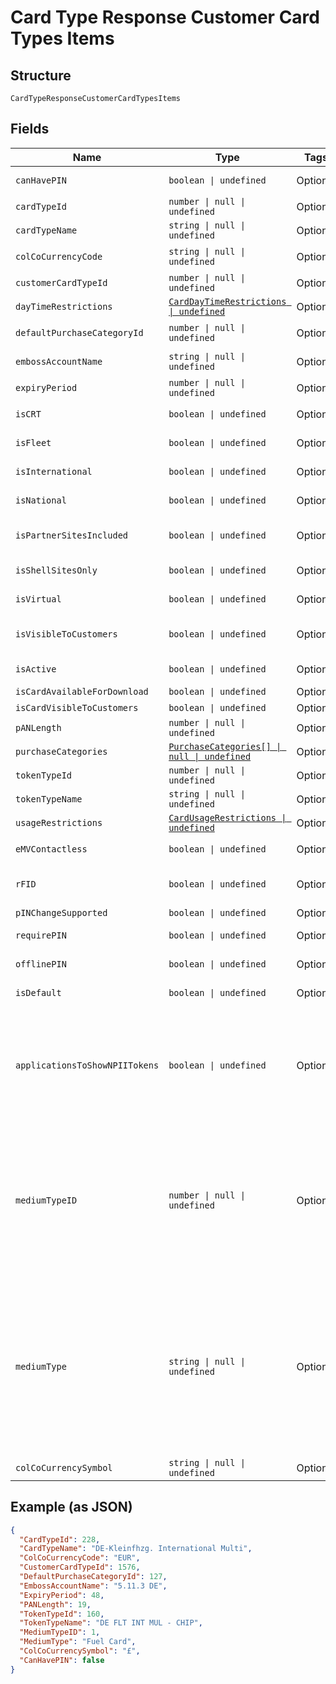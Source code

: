 
# Card Type Response Customer Card Types Items

## Structure

`CardTypeResponseCustomerCardTypesItems`

## Fields

| Name | Type | Tags | Description |
|  --- | --- | --- | --- |
| `canHavePIN` | `boolean \| undefined` | Optional | True/False – Whether the cards of this card type can have PIN. |
| `cardTypeId` | `number \| null \| undefined` | Optional | Card Type Id |
| `cardTypeName` | `string \| null \| undefined` | Optional | Card Type Name. |
| `colCoCurrencyCode` | `string \| null \| undefined` | Optional | ISO currency code of the country. |
| `customerCardTypeId` | `number \| null \| undefined` | Optional | Customer Card Type Id |
| `dayTimeRestrictions` | [`CardDayTimeRestrictions \| undefined`](../../doc/models/card-day-time-restrictions.md) | Optional | - |
| `defaultPurchaseCategoryId` | `number \| null \| undefined` | Optional | Default Purchase category of the card type. |
| `embossAccountName` | `string \| null \| undefined` | Optional | Default Name to be embossed on the card |
| `expiryPeriod` | `number \| null \| undefined` | Optional | Default Expiry period. |
| `isCRT` | `boolean \| undefined` | Optional | True/False – Wether it is a CRT Card type or not. |
| `isFleet` | `boolean \| undefined` | Optional | True/False – Whether it is it a Fleet Card typeor not. |
| `isInternational` | `boolean \| undefined` | Optional | True/False – Whether it is an International Card type or not. |
| `isNational` | `boolean \| undefined` | Optional | True/False – Whether it is a National Card type or not. |
| `isPartnerSitesIncluded` | `boolean \| undefined` | Optional | True/False – Whether this card type is allowed in partner Stations. |
| `isShellSitesOnly` | `boolean \| undefined` | Optional | True/False – Whether it is only allowed in Shell Stations or not. |
| `isVirtual` | `boolean \| undefined` | Optional | True/False - Whether it is a Virtual Card type or not. |
| `isVisibleToCustomers` | `boolean \| undefined` | Optional | True/False – Whether this card type is visible in SFH for card ordering. |
| `isActive` | `boolean \| undefined` | Optional | Whether card type is active or not. |
| `isCardAvailableForDownload` | `boolean \| undefined` | Optional | - |
| `isCardVisibleToCustomers` | `boolean \| undefined` | Optional | - |
| `pANLength` | `number \| null \| undefined` | Optional | PAN Length |
| `purchaseCategories` | [`PurchaseCategories[] \| null \| undefined`](../../doc/models/purchase-categories.md) | Optional | - |
| `tokenTypeId` | `number \| null \| undefined` | Optional | Token type identifier. |
| `tokenTypeName` | `string \| null \| undefined` | Optional | Token Type Name. |
| `usageRestrictions` | [`CardUsageRestrictions \| undefined`](../../doc/models/card-usage-restrictions.md) | Optional | - |
| `eMVContactless` | `boolean \| undefined` | Optional | Is Europay, MasterCard, and Visa Contactless enabled or not. |
| `rFID` | `boolean \| undefined` | Optional | Whether the card type is enabled for RFID (Radio Frequency Identification) |
| `pINChangeSupported` | `boolean \| undefined` | Optional | PIN change supported or not. |
| `requirePIN` | `boolean \| undefined` | Optional | Whether a PIN is mandatory for the cards of this card type. |
| `offlinePIN` | `boolean \| undefined` | Optional | Whether offline PIN is enabled or not. |
| `isDefault` | `boolean \| undefined` | Optional | Whether card type is default or not. |
| `applicationsToShowNPIITokens` | `boolean \| undefined` | Optional | True/False<br>Note: ApplicationsToShowNPIITokens will be set as ‘True’ when the accessing application API key exists in the “ApplicationsToShowNPIITokens” card type configuration else “False”. |
| `mediumTypeID` | `number \| null \| undefined` | Optional | Id of the medium type identifier.<br>Example: 1,2,4<br><br>Full list below:<br>1 - Fuel Card<br>2 - Fuel Card with EV<br>3 - EV only<br>4 - Fuel Card and Key Fob<br>5 - Key Fob<br>6 - Virtual Card<br>7 - NPII Token<br>8 – Smartpay Token |
| `mediumType` | `string \| null \| undefined` | Optional | Name of the medium type identifier.<br>Example: Fuel Card, Fuel Card with EV, Key Fob<br><br>Full list below:<br>1 - Fuel Card<br>2 - Fuel Card with EV<br>3 - EV only<br>4 - Fuel Card and Key Fob<br>5 - Key Fob<br>6 - Virtual Card<br>7 - NPII Token<br>8 - Smartpay Token |
| `colCoCurrencySymbol` | `string \| null \| undefined` | Optional | Currency symbol of the country. |

## Example (as JSON)

```json
{
  "CardTypeId": 228,
  "CardTypeName": "DE-Kleinfhzg. International Multi",
  "ColCoCurrencyCode": "EUR",
  "CustomerCardTypeId": 1576,
  "DefaultPurchaseCategoryId": 127,
  "EmbossAccountName": "5.11.3 DE",
  "ExpiryPeriod": 48,
  "PANLength": 19,
  "TokenTypeId": 160,
  "TokenTypeName": "DE FLT INT MUL - CHIP",
  "MediumTypeID": 1,
  "MediumType": "Fuel Card",
  "ColCoCurrencySymbol": "£",
  "CanHavePIN": false
}
```

